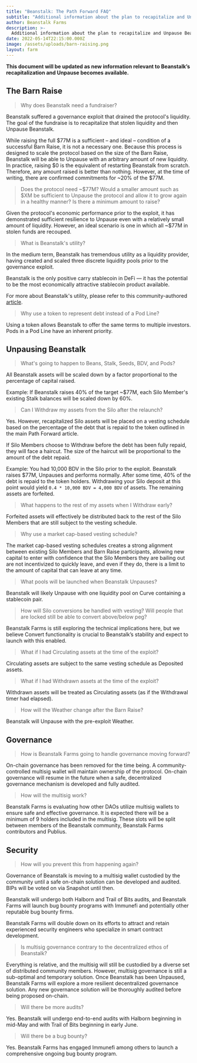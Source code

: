 ```yaml
---
title: "Beanstalk: The Path Forward FAQ"
subtitle: "Additional information about the plan to recapitalize and Unpause Beanstalk."
author: Beanstalk Farms
description: >-
  Additional information about the plan to recapitalize and Unpause Beanstalk.
date: 2022-05-14T22:15:00.000Z
image: /assets/uploads/barn-raising.png
layout: farm
---
```


**This document will be updated as new information relevant to Beanstalk’s recapitalization and Unpause becomes available.**

**The Barn Raise**
-------------------------------

> Why does Beanstalk need a fundraiser?

Beanstalk suffered a governance exploit that drained the protocol's liquidity. The goal of the fundraise is to recapitalize that stolen liquidity and then Unpause Beanstalk.

While raising the full $77M is a sufficient – and ideal – condition of a successful Barn Raise, it is not a necessary one. Because this process is designed to scale the protocol based on the size of the Barn Raise, Beanstalk will be able to Unpause with an arbitrary amount of new liquidity. In practice, raising $0 is the equivalent of restarting Beanstalk from scratch. Therefore, any amount raised is better than nothing. However, at the time of writing, there are confirmed commitments for ~20% of the $77M.

> Does the protocol need ~$77M? Would a smaller amount such as $XM be sufficient to Unpause the protocol and allow it to grow again in a healthy manner? Is there a minimum amount to raise?

Given the protocol's economic performance prior to the exploit, it has demonstrated sufficient resilience to Unpause even with a relatively small amount of liquidity. However, an ideal scenario is one in which all ~$77M in stolen funds are recouped.

> What is Beanstalk's utility?

In the medium term, Beanstalk has tremendous utility as a liquidity provider, having created and scaled three discrete liquidity pools prior to the governance exploit.

Beanstalk is the only positive carry stablecoin in DeFi — it has the potential to be the most economically attractive stablecoin product available.

For more about Beanstalk's utility, please refer to this community-authored [article](https://mirror.xyz/astn.eth/w5336TYVkb-9eIlKxrCPKLoUNvYRgJmd6nB4Br5-Vs8).

> Why use a token to represent debt instead of a Pod Line?

Using a token allows Beanstalk to offer the same terms to multiple investors. Pods in a Pod Line have an inherent priority.

**Unpausing Beanstalk**
-----------------------

> What's going to happen to Beans, Stalk, Seeds, BDV, and Pods?

All Beanstalk assets will be scaled down by a factor proportional to the percentage of capital raised.

Example: If Beanstalk raises 40% of the target ~$77M, each Silo Member's existing Stalk balances will be scaled down by 60%.

> Can I Withdraw my assets from the Silo after the relaunch?

Yes. However, recapitalized Silo assets will be placed on a vesting schedule based on the percentage of the debt that is repaid to the token outlined in the main Path Forward article. 

If Silo Members choose to Withdraw before the debt has been fully repaid, they will face a haircut. The size of the haircut will be proportional to the amount of the debt repaid.

Example: You had 10,000 BDV in the Silo prior to the exploit. Beanstalk raises $77M, Unpauses and performs normally. After some time, 40% of the debt is repaid to the token holders. Withdrawing your Silo deposit at this point would yield `0.4 * 10,000 BDV = 4,000 BDV` of assets. The remaining assets are forfeited.

> What happens to the rest of my assets when I Withdraw early?

Forfeited assets will effectively be distributed back to the rest of the Silo Members that are still subject to the vesting schedule.

> Why use a market cap-based vesting schedule?

The market cap-based vesting schedules creates a strong alignment between existing Silo Members and Barn Raise participants, allowing new capital to enter with confidence that the Silo Members they are bailing out are not incentivized to quickly leave, and even if they do, there is a limit to the amount of capital that can leave at any time.

> What pools will be launched when Beanstalk Unpauses?

Beanstalk will likely Unpause with one liquidity pool on Curve containing a stablecoin pair.

> How will Silo conversions be handled with vesting? Will people that are locked still be able to convert above/below peg?

Beanstalk Farms is still exploring the technical implications here, but we believe Convert functionality is crucial to Beanstalk’s stability and expect to launch with this enabled.

> What if I had Circulating assets at the time of the exploit?

Circulating assets are subject to the same vesting schedule as Deposited assets.

> What if I had Withdrawn assets at the time of the exploit?

Withdrawn assets will be treated as Circulating assets (as if the Withdrawal timer had elapsed).

> How will the Weather change after the Barn Raise?

Beanstalk will Unpause with the pre-exploit Weather.


**Governance**
--------------

> How is Beanstalk Farms going to handle governance moving forward?

On-chain governance has been removed for the time being. A community-controlled multisig wallet will maintain ownership of the protocol. On-chain governance will resume in the future when a safe, decentralized governance mechanism is developed and fully audited.

> How will the multisig work?

Beanstalk Farms is evaluating how other DAOs utilize multisig wallets to ensure safe and effective governance. It is expected there will be a minimum of 9 holders included in the multisig. These slots will be split between members of the Beanstalk community, Beanstalk Farms contributors and Publius.

**Security**
------------

> How will you prevent this from happening again?

Governance of Beanstalk is moving to a multisig wallet custodied by the community until a safe on-chain solution can be developed and audited. BIPs will be voted on via Snapshot until then.

Beanstalk will undergo both Halborn and Trail of Bits audits, and Beanstalk Farms will launch bug bounty programs with Immunefi and potentially other reputable bug bounty firms.

Beanstalk Farms will double down on its efforts to attract and retain experienced security engineers who specialize in smart contract development.

> Is multisig governance contrary to the decentralized ethos of Beanstalk?

Everything is relative, and the multisig will still be custodied by a diverse set of distributed community members. However, multisig governance is still a sub-optimal and temporary solution. Once Beanstalk has been Unpaused, Beanstalk Farms will explore a more resilient decentralized governance solution. Any new governance solution will be thoroughly audited before being proposed on-chain.

> Will there be more audits?

Yes. Beanstalk will undergo end-to-end audits with Halborn beginning in mid-May and with Trail of Bits beginning in early June.

> Will there be a bug bounty?

Yes. Beanstalk Farms has engaged Immunefi among others to launch a comprehensive ongoing bug bounty program.
